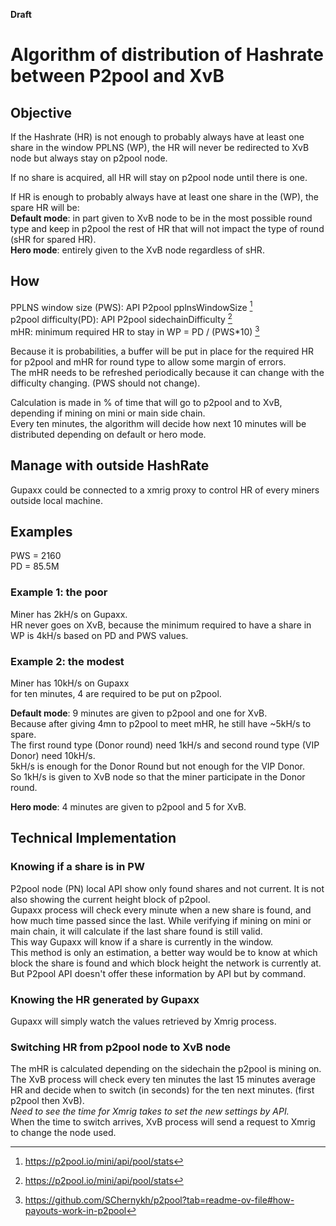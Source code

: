 
**Draft**

# Algorithm of distribution of Hashrate between P2pool and XvB

## Objective

If the Hashrate (HR) is not enough to probably always have at least one share in the window PPLNS (WP), the HR will never be redirected to XvB node but always stay on p2pool node.

If no share is acquired, all HR will stay on p2pool node until there is one.  

If HR is enough to probably always have at least one share in the (WP), the spare HR will be:  
**Default mode**: in part given to XvB node to be in the most possible round type and keep in p2pool the rest of HR that will not impact the type of round (sHR for spared HR).  
**Hero mode**: entirely given to the XvB node regardless of sHR.

## How

PPLNS window size (PWS): API P2pool pplnsWindowSize [^1]  
p2pool difficulty(PD): API P2pool sidechainDifficulty [^1]  
mHR: minimum required HR to stay in WP = PD / (PWS*10) [^2]  

Because it is probabilities, a buffer will be put in place for the required HR for p2pool and mHR for round type to allow some margin of errors.  
The mHR needs to be refreshed periodically because it can change with the difficulty changing. (PWS should not change).

Calculation is made in % of time that will go to p2pool and to XvB, depending if mining on mini or main side chain.  
Every ten minutes, the algorithm will decide how next 10 minutes will be distributed depending on default or hero mode.

## Manage with outside HashRate

Gupaxx could be connected to a xmrig proxy to control HR of every miners outside local machine.

## Examples

PWS = 2160  
PD = 85.5M  

### Example 1: the poor

Miner has 2kH/s on Gupaxx.  
HR never goes on XvB, because the minimum required to have a share in WP is 4kH/s based on PD and PWS values.

### Example 2: the modest

Miner has 10kH/s on Gupaxx  
for ten minutes, 4 are required to be put on p2pool.

**Default mode**: 9 minutes are given to p2pool and one for XvB.  
Because after giving 4mn to p2pool to meet mHR, he still have ~5kH/s to spare.  
The first round type (Donor round) need 1kH/s and second round type (VIP Donor) need 10kH/s.  
5kH/s is enough for the Donor Round but not enough for the VIP Donor.  
So 1kH/s is given to XvB node so that the miner participate in the Donor round.  

**Hero mode**: 4 minutes are given to p2pool and 5 for XvB.

## Technical Implementation

### Knowing if a share is in PW

P2pool node (PN) local API show only found shares and not current. It is not also showing the current height block of p2pool.  
Gupaxx process will check every minute when a new share is found, and how much time passed since the last. While verifying if mining on mini or main chain, it will calculate if the last share found is still valid.  
This way Gupaxx will know if a share is currently in the window.  
This method is only an estimation, a better way would be to know at which block the share is found and which block height the network is currently at. But P2pool API doesn't offer these information by API but by command.  

### Knowing the HR generated by Gupaxx

Gupaxx will simply watch the values retrieved by Xmrig process.

### Switching HR from p2pool node to XvB node

The mHR is calculated depending on the sidechain the p2pool is mining on.  
The XvB process will check every ten minutes the last 15 minutes average HR and decide when to switch (in seconds) for the ten next minutes. (first p2pool then XvB).  
*Need to see the time for Xmrig takes to set the new settings by API.*  
When the time to switch arrives, XvB process will send a request to Xmrig to change the node used.  

[^1]: https://p2pool.io/mini/api/pool/stats 
[^2]: https://github.com/SChernykh/p2pool?tab=readme-ov-file#how-payouts-work-in-p2pool
